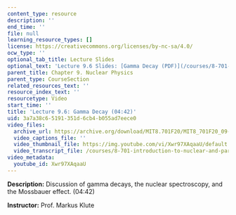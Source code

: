 ```yaml
---
content_type: resource
description: ''
end_time: ''
file: null
learning_resource_types: []
license: https://creativecommons.org/licenses/by-nc-sa/4.0/
ocw_type: ''
optional_tab_title: Lecture Slides
optional_text: 'Lecture 9.6 Slides: [Gamma Decay (PDF)](/courses/8-701-introduction-to-nuclear-and-particle-physics-fall-2020/resources/mit8_701f20_lec9-6)'
parent_title: Chapter 9. Nuclear Physics
parent_type: CourseSection
related_resources_text: ''
resource_index_text: ''
resourcetype: Video
start_time: ''
title: 'Lecture 9.6: Gamma Decay (04:42)'
uid: 3a7a38c6-5191-351d-6cb4-b055ad7eece0
video_files:
  archive_url: https://archive.org/download/MIT8.701F20/MIT8_701F20_09-06_gamma_300k.mp4
  video_captions_file: ''
  video_thumbnail_file: https://img.youtube.com/vi/Xwr97XAqaaU/default.jpg
  video_transcript_file: /courses/8-701-introduction-to-nuclear-and-particle-physics-fall-2020/4cca4908da8abb75dc0fabeab699fcd2_Xwr97XAqaaU.pdf
video_metadata:
  youtube_id: Xwr97XAqaaU
---
```


**Description:** Discussion of gamma decays, the nuclear spectroscopy, and the Mossbauer effect. (04:42)

**Instructor:** Prof. Markus Klute

